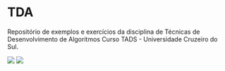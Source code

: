 # TDA
Repositório de exemplos e exercícios da disciplina de Técnicas de Desenvolvimento de Algoritmos
Curso TADS - Universidade Cruzeiro do Sul.

![](http://dwebkit.esy.es/repositorio/img/pseudoc%C3%B3digo%20%28Personalizado%29.jpg)
![](http://dwebkit.esy.es/repositorio/img/python%20%28Personalizado%29.png)
